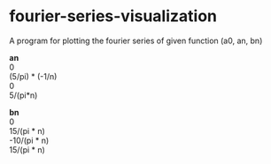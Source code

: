 # fourier-series-visualization
A program for plotting the fourier series of given function (a0, an, bn)

__an__  
0  
(5/pi) * (-1/n)  
0  
5/(pi*n)  

__bn__  
0  
15/(pi * n)  
-10/(pi * n)  
15/(pi * n)  
